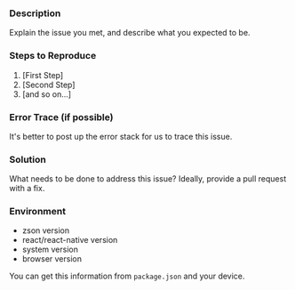### Description

Explain the issue you met, and describe what you expected to be.

### Steps to Reproduce

1. [First Step]
2. [Second Step]
3. [and so on...]

### Error Trace (if possible)

It's better to post up the error stack for us to trace this issue.

### Solution

What needs to be done to address this issue? Ideally, provide a pull request with a fix.

### Environment

- zson version
- react/react-native version
- system version
- browser version

You can get this information from `package.json` and your device.
